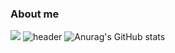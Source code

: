 ### About me
<img src="https://img.shields.io/badge/Python-3766AB?style=flat-square&logo=Python&logoColor=white"/></a>
![header](https://capsule-render.vercel.app/api?type=Cylinder&color=auto&height=130&section=header&text=Jaein's%20github!&fontSize=50)
![Anurag's GitHub stats](https://github-readme-stats.vercel.app/api?username=simjaein&show_icons=true&theme=radical)

